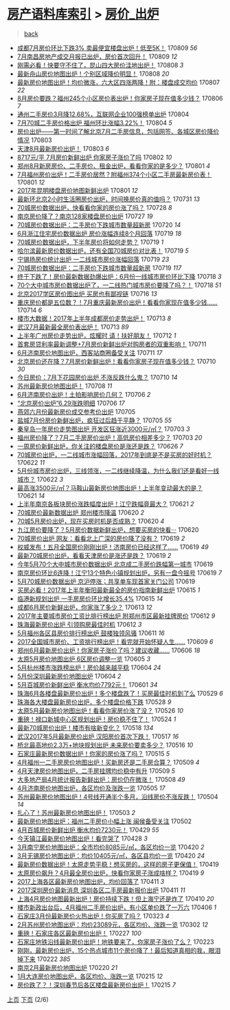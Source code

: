 [房产语料库索引](../../README.md)  > [房价_出炉](房价_出炉.md)
====
> [back](../README.md)

- [成都7月房价环比下跌3% 卖最便宜楼盘出炉！低至5K！](http://jkwz.applinzi.com/ittc/6999848009561801745.html#%E6%88%90%E9%83%BD7%E6%9C%88%E6%88%BF%E4%BB%B7%E7%8E%AF%E6%AF%94%E4%B8%8B%E8%B7%8C3%25+%E5%8D%96%E6%9C%80%E4%BE%BF%E5%AE%9C%E6%A5%BC%E7%9B%98%E5%87%BA%E7%82%89%EF%BC%81%E4%BD%8E%E8%87%B35K%EF%BC%81) 170809 *56* 
- [7月南昌房地产成交月报已出炉，房价首次回升！](http://jkwz.applinzi.com/ittc/6999810206996104208.html#7%E6%9C%88%E5%8D%97%E6%98%8C%E6%88%BF%E5%9C%B0%E4%BA%A7%E6%88%90%E4%BA%A4%E6%9C%88%E6%8A%A5%E5%B7%B2%E5%87%BA%E7%82%89%EF%BC%8C%E6%88%BF%E4%BB%B7%E9%A6%96%E6%AC%A1%E5%9B%9E%E5%8D%87%EF%BC%81) 170809 *12* 
- [刚需必看！快要守不住了，昆山四大房价洼地出炉！](http://jkwz.applinzi.com/ittc/6999369292234359824.html#%E5%88%9A%E9%9C%80%E5%BF%85%E7%9C%8B%EF%BC%81%E5%BF%AB%E8%A6%81%E5%AE%88%E4%B8%8D%E4%BD%8F%E4%BA%86%EF%BC%8C%E6%98%86%E5%B1%B1%E5%9B%9B%E5%A4%A7%E6%88%BF%E4%BB%B7%E6%B4%BC%E5%9C%B0%E5%87%BA%E7%82%89%EF%BC%81) 170808 *3* 
- [最新舟山房价地图出炉！个别区域降价明显！](http://jkwz.applinzi.com/ittc/6999363503067235345.html#%E6%9C%80%E6%96%B0%E8%88%9F%E5%B1%B1%E6%88%BF%E4%BB%B7%E5%9C%B0%E5%9B%BE%E5%87%BA%E7%82%89%EF%BC%81%E4%B8%AA%E5%88%AB%E5%8C%BA%E5%9F%9F%E9%99%8D%E4%BB%B7%E6%98%8E%E6%98%BE%EF%BC%81) 170808 *20* 
- [最新房价地图出炉！均价微涨，六大区四涨两降！附：楼盘成交均价](http://jkwz.applinzi.com/ittc/6999183389931078672.html#%E6%9C%80%E6%96%B0%E6%88%BF%E4%BB%B7%E5%9C%B0%E5%9B%BE%E5%87%BA%E7%82%89%EF%BC%81%E5%9D%87%E4%BB%B7%E5%BE%AE%E6%B6%A8%EF%BC%8C%E5%85%AD%E5%A4%A7%E5%8C%BA%E5%9B%9B%E6%B6%A8%E4%B8%A4%E9%99%8D%EF%BC%81%E9%99%84%EF%BC%9A%E6%A5%BC%E7%9B%98%E6%88%90%E4%BA%A4%E5%9D%87%E4%BB%B7) 170807 *22* 
- [8月房价要跌？福州245个小区房价表出炉！你家房子现在值多少钱？](http://jkwz.applinzi.com/ittc/6998746615387784209.html#8%E6%9C%88%E6%88%BF%E4%BB%B7%E8%A6%81%E8%B7%8C%EF%BC%9F%E7%A6%8F%E5%B7%9E245%E4%B8%AA%E5%B0%8F%E5%8C%BA%E6%88%BF%E4%BB%B7%E8%A1%A8%E5%87%BA%E7%82%89%EF%BC%81%E4%BD%A0%E5%AE%B6%E6%88%BF%E5%AD%90%E7%8E%B0%E5%9C%A8%E5%80%BC%E5%A4%9A%E5%B0%91%E9%92%B1%EF%BC%9F) 170806 *7* 
- [通州二手房价3月降12.68%，互联网企业100强榜单出炉](http://jkwz.applinzi.com/ittc/6997982419318473744.html#%E9%80%9A%E5%B7%9E%E4%BA%8C%E6%89%8B%E6%88%BF%E4%BB%B73%E6%9C%88%E9%99%8D12.68%25%EF%BC%8C%E4%BA%92%E8%81%94%E7%BD%91%E4%BC%81%E4%B8%9A100%E5%BC%BA%E6%A6%9C%E5%8D%95%E5%87%BA%E7%82%89) 170804  
- [7月70城二手房价格出炉 福州环比涨幅3.22%！](http://jkwz.applinzi.com/ittc/6997882945694860305.html#7%E6%9C%8870%E5%9F%8E%E4%BA%8C%E6%89%8B%E6%88%BF%E4%BB%B7%E6%A0%BC%E5%87%BA%E7%82%89+%E7%A6%8F%E5%B7%9E%E7%8E%AF%E6%AF%94%E6%B6%A8%E5%B9%853.22%25%EF%BC%81) 170804 *5* 
- [房价出炉——第一时间了解北京7月二手房信息，包括网签、各城区房价降价情况](http://jkwz.applinzi.com/ittc/6997671661233767440.html#%E6%88%BF%E4%BB%B7%E5%87%BA%E7%82%89%E2%80%94%E2%80%94%E7%AC%AC%E4%B8%80%E6%97%B6%E9%97%B4%E4%BA%86%E8%A7%A3%E5%8C%97%E4%BA%AC7%E6%9C%88%E4%BA%8C%E6%89%8B%E6%88%BF%E4%BF%A1%E6%81%AF%EF%BC%8C%E5%8C%85%E6%8B%AC%E7%BD%91%E7%AD%BE%E3%80%81%E5%90%84%E5%9F%8E%E5%8C%BA%E6%88%BF%E4%BB%B7%E9%99%8D%E4%BB%B7%E6%83%85%E5%86%B5) 170803  
- [天津8月最新房价出炉！](http://jkwz.applinzi.com/ittc/6997494672921199632.html#%E5%A4%A9%E6%B4%A58%E6%9C%88%E6%9C%80%E6%96%B0%E6%88%BF%E4%BB%B7%E5%87%BA%E7%82%89%EF%BC%81) 170803 *6* 
- [8717元/平 7月房价新鲜出炉 你家房子涨价了吗](http://jkwz.applinzi.com/ittc/6997153572838704145.html#8717%E5%85%83%2F%E5%B9%B3+7%E6%9C%88%E6%88%BF%E4%BB%B7%E6%96%B0%E9%B2%9C%E5%87%BA%E7%82%89+%E4%BD%A0%E5%AE%B6%E6%88%BF%E5%AD%90%E6%B6%A8%E4%BB%B7%E4%BA%86%E5%90%97) 170802 *10* 
- [郑州8月新房房价、二手房价、租金出炉，看看你家的是多少？](http://jkwz.applinzi.com/ittc/6996923006172267537.html#%E9%83%91%E5%B7%9E8%E6%9C%88%E6%96%B0%E6%88%BF%E6%88%BF%E4%BB%B7%E3%80%81%E4%BA%8C%E6%89%8B%E6%88%BF%E4%BB%B7%E3%80%81%E7%A7%9F%E9%87%91%E5%87%BA%E7%82%89%EF%BC%8C%E7%9C%8B%E7%9C%8B%E4%BD%A0%E5%AE%B6%E7%9A%84%E6%98%AF%E5%A4%9A%E5%B0%91%EF%BC%9F) 170801 *4* 
- [7月福州房价出炉！二手房价居然？附福州374个小区二手房最新房价表！](http://jkwz.applinzi.com/ittc/6996896904208974864.html#7%E6%9C%88%E7%A6%8F%E5%B7%9E%E6%88%BF%E4%BB%B7%E5%87%BA%E7%82%89%EF%BC%81%E4%BA%8C%E6%89%8B%E6%88%BF%E4%BB%B7%E5%B1%85%E7%84%B6%EF%BC%9F%E9%99%84%E7%A6%8F%E5%B7%9E374%E4%B8%AA%E5%B0%8F%E5%8C%BA%E4%BA%8C%E6%89%8B%E6%88%BF%E6%9C%80%E6%96%B0%E6%88%BF%E4%BB%B7%E8%A1%A8%EF%BC%81) 170801 *12* 
- [2017年昆明楼盘房价地图新鲜出炉](http://jkwz.applinzi.com/ittc/6996887522645640208.html#2017%E5%B9%B4%E6%98%86%E6%98%8E%E6%A5%BC%E7%9B%98%E6%88%BF%E4%BB%B7%E5%9C%B0%E5%9B%BE%E6%96%B0%E9%B2%9C%E5%87%BA%E7%82%89) 170801 *12* 
- [最新环北京2小时生活圈房价出炉，时间换房价真的值吗？](http://jkwz.applinzi.com/ittc/6996546432369427473.html#%E6%9C%80%E6%96%B0%E7%8E%AF%E5%8C%97%E4%BA%AC2%E5%B0%8F%E6%97%B6%E7%94%9F%E6%B4%BB%E5%9C%88%E6%88%BF%E4%BB%B7%E5%87%BA%E7%82%89%EF%BC%8C%E6%97%B6%E9%97%B4%E6%8D%A2%E6%88%BF%E4%BB%B7%E7%9C%9F%E7%9A%84%E5%80%BC%E5%90%97%EF%BC%9F) 170731 *13* 
- [70城房价数据出炉，快看看你家的房价涨了吗？](http://jkwz.applinzi.com/ittc/6995281346698937361.html#70%E5%9F%8E%E6%88%BF%E4%BB%B7%E6%95%B0%E6%8D%AE%E5%87%BA%E7%82%89%EF%BC%8C%E5%BF%AB%E7%9C%8B%E7%9C%8B%E4%BD%A0%E5%AE%B6%E7%9A%84%E6%88%BF%E4%BB%B7%E6%B6%A8%E4%BA%86%E5%90%97%EF%BC%9F) 170728 *8* 
- [南京房价降了？南京128家楼盘房价出炉](http://jkwz.applinzi.com/ittc/6994899667455050769.html#%E5%8D%97%E4%BA%AC%E6%88%BF%E4%BB%B7%E9%99%8D%E4%BA%86%EF%BC%9F%E5%8D%97%E4%BA%AC128%E5%AE%B6%E6%A5%BC%E7%9B%98%E6%88%BF%E4%BB%B7%E5%87%BA%E7%82%89) 170727 *19* 
- [70城房价数据出炉：二手房价下跌城市数量超新房](http://jkwz.applinzi.com/ittc/6992304656775382032.html#70%E5%9F%8E%E6%88%BF%E4%BB%B7%E6%95%B0%E6%8D%AE%E5%87%BA%E7%82%89%EF%BC%9A%E4%BA%8C%E6%89%8B%E6%88%BF%E4%BB%B7%E4%B8%8B%E8%B7%8C%E5%9F%8E%E5%B8%82%E6%95%B0%E9%87%8F%E8%B6%85%E6%96%B0%E6%88%BF) 170720 *14* 
- [6月浙江住宅房价数据出炉 房价涨幅连续8个月回落](http://jkwz.applinzi.com/ittc/6992135593491170320.html#6%E6%9C%88%E6%B5%99%E6%B1%9F%E4%BD%8F%E5%AE%85%E6%88%BF%E4%BB%B7%E6%95%B0%E6%8D%AE%E5%87%BA%E7%82%89+%E6%88%BF%E4%BB%B7%E6%B6%A8%E5%B9%85%E8%BF%9E%E7%BB%AD8%E4%B8%AA%E6%9C%88%E5%9B%9E%E8%90%BD) 170719 *18* 
- [70城房价数据出炉，下半年房价将如何走势？](http://jkwz.applinzi.com/ittc/6991982484294992913.html#70%E5%9F%8E%E6%88%BF%E4%BB%B7%E6%95%B0%E6%8D%AE%E5%87%BA%E7%82%89%EF%BC%8C%E4%B8%8B%E5%8D%8A%E5%B9%B4%E6%88%BF%E4%BB%B7%E5%B0%86%E5%A6%82%E4%BD%95%E8%B5%B0%E5%8A%BF%EF%BC%9F) 170719 *1* 
- [哈尔滨最新房价数据出炉，还有全国70城房价对比表！](http://jkwz.applinzi.com/ittc/6991932732371108880.html#%E5%93%88%E5%B0%94%E6%BB%A8%E6%9C%80%E6%96%B0%E6%88%BF%E4%BB%B7%E6%95%B0%E6%8D%AE%E5%87%BA%E7%82%89%EF%BC%8C%E8%BF%98%E6%9C%89%E5%85%A8%E5%9B%BD70%E5%9F%8E%E6%88%BF%E4%BB%B7%E5%AF%B9%E6%AF%94%E8%A1%A8%EF%BC%81) 170719 *5* 
- [宁锡扬房价统计出炉 一二线城市房价涨幅回落](http://jkwz.applinzi.com/ittc/6991905226712679440.html#%E5%AE%81%E9%94%A1%E6%89%AC%E6%88%BF%E4%BB%B7%E7%BB%9F%E8%AE%A1%E5%87%BA%E7%82%89+%E4%B8%80%E4%BA%8C%E7%BA%BF%E5%9F%8E%E5%B8%82%E6%88%BF%E4%BB%B7%E6%B6%A8%E5%B9%85%E5%9B%9E%E8%90%BD) 170719 *23* 
- [70城房价数据出炉：二手房价下跌城市数量超新房](http://jkwz.applinzi.com/ittc/6991797846565979153.html#70%E5%9F%8E%E6%88%BF%E4%BB%B7%E6%95%B0%E6%8D%AE%E5%87%BA%E7%82%89%EF%BC%9A%E4%BA%8C%E6%89%8B%E6%88%BF%E4%BB%B7%E4%B8%8B%E8%B7%8C%E5%9F%8E%E5%B8%82%E6%95%B0%E9%87%8F%E8%B6%85%E6%96%B0%E6%88%BF) 170719 *117* 
- [终于下跌了！房价最新数据劲爆出炉：6月份一线城市房价环比下降](http://jkwz.applinzi.com/ittc/6991779267963520016.html#%E7%BB%88%E4%BA%8E%E4%B8%8B%E8%B7%8C%E4%BA%86%EF%BC%81%E6%88%BF%E4%BB%B7%E6%9C%80%E6%96%B0%E6%95%B0%E6%8D%AE%E5%8A%B2%E7%88%86%E5%87%BA%E7%82%89%EF%BC%9A6%E6%9C%88%E4%BB%BD%E4%B8%80%E7%BA%BF%E5%9F%8E%E5%B8%82%E6%88%BF%E4%BB%B7%E7%8E%AF%E6%AF%94%E4%B8%8B%E9%99%8D) 170718 *3* 
- [70个大中城市房价数据出炉了，一二线热门城市房价要降了吗？！](http://jkwz.applinzi.com/ittc/6991739051227743249.html#70%E4%B8%AA%E5%A4%A7%E4%B8%AD%E5%9F%8E%E5%B8%82%E6%88%BF%E4%BB%B7%E6%95%B0%E6%8D%AE%E5%87%BA%E7%82%89%E4%BA%86%EF%BC%8C%E4%B8%80%E4%BA%8C%E7%BA%BF%E7%83%AD%E9%97%A8%E5%9F%8E%E5%B8%82%E6%88%BF%E4%BB%B7%E8%A6%81%E9%99%8D%E4%BA%86%E5%90%97%EF%BC%9F%EF%BC%81) 170718 *51* 
- [北京2017学区房价图出炉 买房也有鄙视链](http://jkwz.applinzi.com/ittc/6990898707372180496.html#%E5%8C%97%E4%BA%AC2017%E5%AD%A6%E5%8C%BA%E6%88%BF%E4%BB%B7%E5%9B%BE%E5%87%BA%E7%82%89+%E4%B9%B0%E6%88%BF%E4%B9%9F%E6%9C%89%E9%84%99%E8%A7%86%E9%93%BE) 170716 *13* 
- [重庆房价都是五位数？！7月重庆最新房价出炉！看看你家现在值多少钱……](http://jkwz.applinzi.com/ittc/6990134125766640656.html#%E9%87%8D%E5%BA%86%E6%88%BF%E4%BB%B7%E9%83%BD%E6%98%AF%E4%BA%94%E4%BD%8D%E6%95%B0%EF%BC%9F%EF%BC%817%E6%9C%88%E9%87%8D%E5%BA%86%E6%9C%80%E6%96%B0%E6%88%BF%E4%BB%B7%E5%87%BA%E7%82%89%EF%BC%81%E7%9C%8B%E7%9C%8B%E4%BD%A0%E5%AE%B6%E7%8E%B0%E5%9C%A8%E5%80%BC%E5%A4%9A%E5%B0%91%E9%92%B1%E2%80%A6%E2%80%A6) 170714 *6* 
- [楼市大数据！2017年上半年成都房价走势出炉！](http://jkwz.applinzi.com/ittc/6989830145962411024.html#%E6%A5%BC%E5%B8%82%E5%A4%A7%E6%95%B0%E6%8D%AE%EF%BC%812017%E5%B9%B4%E4%B8%8A%E5%8D%8A%E5%B9%B4%E6%88%90%E9%83%BD%E6%88%BF%E4%BB%B7%E8%B5%B0%E5%8A%BF%E5%87%BA%E7%82%89%EF%BC%81) 170713 *8* 
- [武汉7月最新最全房价表出炉！](http://jkwz.applinzi.com/ittc/6989721144503305233.html#%E6%AD%A6%E6%B1%897%E6%9C%88%E6%9C%80%E6%96%B0%E6%9C%80%E5%85%A8%E6%88%BF%E4%BB%B7%E8%A1%A8%E5%87%BA%E7%82%89%EF%BC%81) 170713 *89* 
- [上半年广州房价走势出炉，炫耀时 请！扶好朋友！](http://jkwz.applinzi.com/ittc/6989462188052710417.html#%E4%B8%8A%E5%8D%8A%E5%B9%B4%E5%B9%BF%E5%B7%9E%E6%88%BF%E4%BB%B7%E8%B5%B0%E5%8A%BF%E5%87%BA%E7%82%89%EF%BC%8C%E7%82%AB%E8%80%80%E6%97%B6+%E8%AF%B7%EF%BC%81%E6%89%B6%E5%A5%BD%E6%9C%8B%E5%8F%8B%EF%BC%81) 170712 *1* 
- [首套房贷利率最新调整+7月房价新鲜出炉对购房者的双重影响！](http://jkwz.applinzi.com/ittc/6988986451663258628.html#%E9%A6%96%E5%A5%97%E6%88%BF%E8%B4%B7%E5%88%A9%E7%8E%87%E6%9C%80%E6%96%B0%E8%B0%83%E6%95%B4%2B7%E6%9C%88%E6%88%BF%E4%BB%B7%E6%96%B0%E9%B2%9C%E5%87%BA%E7%82%89%E5%AF%B9%E8%B4%AD%E6%88%BF%E8%80%85%E7%9A%84%E5%8F%8C%E9%87%8D%E5%BD%B1%E5%93%8D%EF%BC%81) 170711  
- [6月济南房价地图出炉，西客站商圈备受关注](http://jkwz.applinzi.com/ittc/6988624892529214468.html#6%E6%9C%88%E6%B5%8E%E5%8D%97%E6%88%BF%E4%BB%B7%E5%9C%B0%E5%9B%BE%E5%87%BA%E7%82%89%EF%BC%8C%E8%A5%BF%E5%AE%A2%E7%AB%99%E5%95%86%E5%9C%88%E5%A4%87%E5%8F%97%E5%85%B3%E6%B3%A8) 170711 *17* 
- [北京房价还在降？7月房价新鲜出炉！看看你家房子现在值多少钱？](http://jkwz.applinzi.com/ittc/6988674612861600772.html#%E5%8C%97%E4%BA%AC%E6%88%BF%E4%BB%B7%E8%BF%98%E5%9C%A8%E9%99%8D%EF%BC%9F7%E6%9C%88%E6%88%BF%E4%BB%B7%E6%96%B0%E9%B2%9C%E5%87%BA%E7%82%89%EF%BC%81%E7%9C%8B%E7%9C%8B%E4%BD%A0%E5%AE%B6%E6%88%BF%E5%AD%90%E7%8E%B0%E5%9C%A8%E5%80%BC%E5%A4%9A%E5%B0%91%E9%92%B1%EF%BC%9F) 170710 *30* 
- [今日房价：7月下花园房价出炉 不涨反跌什么鬼？](http://jkwz.applinzi.com/ittc/6988592568013947921.html#%E4%BB%8A%E6%97%A5%E6%88%BF%E4%BB%B7%EF%BC%9A7%E6%9C%88%E4%B8%8B%E8%8A%B1%E5%9B%AD%E6%88%BF%E4%BB%B7%E5%87%BA%E7%82%89+%E4%B8%8D%E6%B6%A8%E5%8F%8D%E8%B7%8C%E4%BB%80%E4%B9%88%E9%AC%BC%EF%BC%9F) 170710 *14* 
- [苏州最新房价地图出炉！](http://jkwz.applinzi.com/ittc/6987879292657468421.html#%E8%8B%8F%E5%B7%9E%E6%9C%80%E6%96%B0%E6%88%BF%E4%BB%B7%E5%9C%B0%E5%9B%BE%E5%87%BA%E7%82%89%EF%BC%81) 170708 *11* 
- [6月济南房价出炉！土拍影响房价几何？](http://jkwz.applinzi.com/ittc/6987221003166811141.html#6%E6%9C%88%E6%B5%8E%E5%8D%97%E6%88%BF%E4%BB%B7%E5%87%BA%E7%82%89%EF%BC%81%E5%9C%9F%E6%8B%8D%E5%BD%B1%E5%93%8D%E6%88%BF%E4%BB%B7%E5%87%A0%E4%BD%95%EF%BC%9F) 170706 *2* 
- [“北京房价出炉”6.29涨跌明细](http://jkwz.applinzi.com/ittc/6987001209318540292.html#%E2%80%9C%E5%8C%97%E4%BA%AC%E6%88%BF%E4%BB%B7%E5%87%BA%E7%82%89%E2%80%9D6.29%E6%B6%A8%E8%B7%8C%E6%98%8E%E7%BB%86) 170706 *17* 
- [燕郊六月份最新房价成交参考价出炉](http://jkwz.applinzi.com/ittc/6986902356615496709.html#%E7%87%95%E9%83%8A%E5%85%AD%E6%9C%88%E4%BB%BD%E6%9C%80%E6%96%B0%E6%88%BF%E4%BB%B7%E6%88%90%E4%BA%A4%E5%8F%82%E8%80%83%E4%BB%B7%E5%87%BA%E7%82%89) 170705  
- [盐城7月份房价新鲜出炉，疯狂过后趋于平静？](http://jkwz.applinzi.com/ittc/6986825660860204036.html#%E7%9B%90%E5%9F%8E7%E6%9C%88%E4%BB%BD%E6%88%BF%E4%BB%B7%E6%96%B0%E9%B2%9C%E5%87%BA%E7%82%89%EF%BC%8C%E7%96%AF%E7%8B%82%E8%BF%87%E5%90%8E%E8%B6%8B%E4%BA%8E%E5%B9%B3%E9%9D%99%EF%BC%9F) 170705 *55* 
- [秦皇岛一年房价走势图出炉 开发区狂涨近3000元/㎡？](http://jkwz.applinzi.com/ittc/6986027141782045701.html#%E7%A7%A6%E7%9A%87%E5%B2%9B%E4%B8%80%E5%B9%B4%E6%88%BF%E4%BB%B7%E8%B5%B0%E5%8A%BF%E5%9B%BE%E5%87%BA%E7%82%89+%E5%BC%80%E5%8F%91%E5%8C%BA%E7%8B%82%E6%B6%A8%E8%BF%913000%E5%85%83%2F%E3%8E%A1%EF%BC%9F) 170703 *3* 
- [福州房价降了？7月二手房房价出炉！高低房价相差多少？](http://jkwz.applinzi.com/ittc/6986018566040978437.html#%E7%A6%8F%E5%B7%9E%E6%88%BF%E4%BB%B7%E9%99%8D%E4%BA%86%EF%BC%9F7%E6%9C%88%E4%BA%8C%E6%89%8B%E6%88%BF%E6%88%BF%E4%BB%B7%E5%87%BA%E7%82%89%EF%BC%81%E9%AB%98%E4%BD%8E%E6%88%BF%E4%BB%B7%E7%9B%B8%E5%B7%AE%E5%A4%9A%E5%B0%91%EF%BC%9F) 170703 *20* 
- [一周房价新鲜出炉，你关注的楼盘房价是涨还是跌？](http://jkwz.applinzi.com/ittc/6983511083879760901.html#%E4%B8%80%E5%91%A8%E6%88%BF%E4%BB%B7%E6%96%B0%E9%B2%9C%E5%87%BA%E7%82%89%EF%BC%8C%E4%BD%A0%E5%85%B3%E6%B3%A8%E7%9A%84%E6%A5%BC%E7%9B%98%E6%88%BF%E4%BB%B7%E6%98%AF%E6%B6%A8%E8%BF%98%E6%98%AF%E8%B7%8C%EF%BC%9F) 170626 *7* 
- [70城房价出炉，一二线城市涨幅回落，2017年到底是不是买房的好时机？](http://jkwz.applinzi.com/ittc/6982004391115490309.html#70%E5%9F%8E%E6%88%BF%E4%BB%B7%E5%87%BA%E7%82%89%EF%BC%8C%E4%B8%80%E4%BA%8C%E7%BA%BF%E5%9F%8E%E5%B8%82%E6%B6%A8%E5%B9%85%E5%9B%9E%E8%90%BD%EF%BC%8C2017%E5%B9%B4%E5%88%B0%E5%BA%95%E6%98%AF%E4%B8%8D%E6%98%AF%E4%B9%B0%E6%88%BF%E7%9A%84%E5%A5%BD%E6%97%B6%E6%9C%BA%EF%BC%9F) 170622 *11* 
- [5月份城市房价出炉，三线领涨，一二线继续降温，为什么我们还是看好一线城市？](http://jkwz.applinzi.com/ittc/6981617477539595268.html#5%E6%9C%88%E4%BB%BD%E5%9F%8E%E5%B8%82%E6%88%BF%E4%BB%B7%E5%87%BA%E7%82%89%EF%BC%8C%E4%B8%89%E7%BA%BF%E9%A2%86%E6%B6%A8%EF%BC%8C%E4%B8%80%E4%BA%8C%E7%BA%BF%E7%BB%A7%E7%BB%AD%E9%99%8D%E6%B8%A9%EF%BC%8C%E4%B8%BA%E4%BB%80%E4%B9%88%E6%88%91%E4%BB%AC%E8%BF%98%E6%98%AF%E7%9C%8B%E5%A5%BD%E4%B8%80%E7%BA%BF%E5%9F%8E%E5%B8%82%EF%BC%9F) 170622 *3* 
- [最高涨3500元/㎡？马鞍山最新房价地图出炉！上半年变动最大的是？](http://jkwz.applinzi.com/ittc/6981664298605478917.html#%E6%9C%80%E9%AB%98%E6%B6%A83500%E5%85%83%2F%E3%8E%A1%EF%BC%9F%E9%A9%AC%E9%9E%8D%E5%B1%B1%E6%9C%80%E6%96%B0%E6%88%BF%E4%BB%B7%E5%9C%B0%E5%9B%BE%E5%87%BA%E7%82%89%EF%BC%81%E4%B8%8A%E5%8D%8A%E5%B9%B4%E5%8F%98%E5%8A%A8%E6%9C%80%E5%A4%A7%E7%9A%84%E6%98%AF%EF%BC%9F) 170621 *14* 
- [上半年南京各板块房价涨跌幅度出炉！江宁跌幅竟最大？](http://jkwz.applinzi.com/ittc/6981625654326854661.html#%E4%B8%8A%E5%8D%8A%E5%B9%B4%E5%8D%97%E4%BA%AC%E5%90%84%E6%9D%BF%E5%9D%97%E6%88%BF%E4%BB%B7%E6%B6%A8%E8%B7%8C%E5%B9%85%E5%BA%A6%E5%87%BA%E7%82%89%EF%BC%81%E6%B1%9F%E5%AE%81%E8%B7%8C%E5%B9%85%E7%AB%9F%E6%9C%80%E5%A4%A7%EF%BC%9F) 170621 *2* 
- [70城房价最新数据出炉 郑州楼市降温](http://jkwz.applinzi.com/ittc/6981150353239049221.html#70%E5%9F%8E%E6%88%BF%E4%BB%B7%E6%9C%80%E6%96%B0%E6%95%B0%E6%8D%AE%E5%87%BA%E7%82%89+%E9%83%91%E5%B7%9E%E6%A5%BC%E5%B8%82%E9%99%8D%E6%B8%A9) 170620 *2* 
- [70城5月房价出炉，现在买房时机是否成熟？](http://jkwz.applinzi.com/ittc/6981117453458211844.html#70%E5%9F%8E5%E6%9C%88%E6%88%BF%E4%BB%B7%E5%87%BA%E7%82%89%EF%BC%8C%E7%8E%B0%E5%9C%A8%E4%B9%B0%E6%88%BF%E6%97%B6%E6%9C%BA%E6%98%AF%E5%90%A6%E6%88%90%E7%86%9F%EF%BC%9F) 170620 *4* 
- [九江房价要降了？5月房价数据新鲜出炉，想要买房的快看···](http://jkwz.applinzi.com/ittc/6981063328917881860.html#%E4%B9%9D%E6%B1%9F%E6%88%BF%E4%BB%B7%E8%A6%81%E9%99%8D%E4%BA%86%EF%BC%9F5%E6%9C%88%E6%88%BF%E4%BB%B7%E6%95%B0%E6%8D%AE%E6%96%B0%E9%B2%9C%E5%87%BA%E7%82%89%EF%BC%8C%E6%83%B3%E8%A6%81%E4%B9%B0%E6%88%BF%E7%9A%84%E5%BF%AB%E7%9C%8B%C2%B7%C2%B7%C2%B7) 170620  
- [70城房价出炉 网友：看看北上广深的房价降了没有？](http://jkwz.applinzi.com/ittc/6980998562513945604.html#70%E5%9F%8E%E6%88%BF%E4%BB%B7%E5%87%BA%E7%82%89+%E7%BD%91%E5%8F%8B%EF%BC%9A%E7%9C%8B%E7%9C%8B%E5%8C%97%E4%B8%8A%E5%B9%BF%E6%B7%B1%E7%9A%84%E6%88%BF%E4%BB%B7%E9%99%8D%E4%BA%86%E6%B2%A1%E6%9C%89%EF%BC%9F) 170619 *2* 
- [权威发布！五月全国房价刚刚出炉！济南房价已经这样了……](http://jkwz.applinzi.com/ittc/6980961951222858757.html#%E6%9D%83%E5%A8%81%E5%8F%91%E5%B8%83%EF%BC%81%E4%BA%94%E6%9C%88%E5%85%A8%E5%9B%BD%E6%88%BF%E4%BB%B7%E5%88%9A%E5%88%9A%E5%87%BA%E7%82%89%EF%BC%81%E6%B5%8E%E5%8D%97%E6%88%BF%E4%BB%B7%E5%B7%B2%E7%BB%8F%E8%BF%99%E6%A0%B7%E4%BA%86%E2%80%A6%E2%80%A6) 170619 *49* 
- [最新70城房价出炉，看看天津房价是涨还是跌？](http://jkwz.applinzi.com/ittc/6980956560430728197.html#%E6%9C%80%E6%96%B070%E5%9F%8E%E6%88%BF%E4%BB%B7%E5%87%BA%E7%82%89%EF%BC%8C%E7%9C%8B%E7%9C%8B%E5%A4%A9%E6%B4%A5%E6%88%BF%E4%BB%B7%E6%98%AF%E6%B6%A8%E8%BF%98%E6%98%AF%E8%B7%8C%EF%BC%9F) 170619 *2* 
- [今年5月70个大中城市房价数据出炉 北京成二手房价跌幅第一城市](http://jkwz.applinzi.com/ittc/6980939353046909956.html#%E4%BB%8A%E5%B9%B45%E6%9C%8870%E4%B8%AA%E5%A4%A7%E4%B8%AD%E5%9F%8E%E5%B8%82%E6%88%BF%E4%BB%B7%E6%95%B0%E6%8D%AE%E5%87%BA%E7%82%89+%E5%8C%97%E4%BA%AC%E6%88%90%E4%BA%8C%E6%89%8B%E6%88%BF%E4%BB%B7%E8%B7%8C%E5%B9%85%E7%AC%AC%E4%B8%80%E5%9F%8E%E5%B8%82) 170619  
- [南京房价环比6连降！江宁13个特色小镇规划出炉，另有一盘今摇号](http://jkwz.applinzi.com/ittc/6980934468100424709.html#%E5%8D%97%E4%BA%AC%E6%88%BF%E4%BB%B7%E7%8E%AF%E6%AF%946%E8%BF%9E%E9%99%8D%EF%BC%81%E6%B1%9F%E5%AE%8113%E4%B8%AA%E7%89%B9%E8%89%B2%E5%B0%8F%E9%95%87%E8%A7%84%E5%88%92%E5%87%BA%E7%82%89%EF%BC%8C%E5%8F%A6%E6%9C%89%E4%B8%80%E7%9B%98%E4%BB%8A%E6%91%87%E5%8F%B7) 170619 *7* 
- [5月70城房价数据出炉 京沪停涨；共享单车现首家关门公司](http://jkwz.applinzi.com/ittc/6980911565040518149.html#5%E6%9C%8870%E5%9F%8E%E6%88%BF%E4%BB%B7%E6%95%B0%E6%8D%AE%E5%87%BA%E7%82%89+%E4%BA%AC%E6%B2%AA%E5%81%9C%E6%B6%A8%EF%BC%9B%E5%85%B1%E4%BA%AB%E5%8D%95%E8%BD%A6%E7%8E%B0%E9%A6%96%E5%AE%B6%E5%85%B3%E9%97%A8%E5%85%AC%E5%8F%B8) 170619  
- [买房必看！2017年上半年衡阳最新最全的房价指南新鲜出炉](http://jkwz.applinzi.com/ittc/6979455547043480580.html#%E4%B9%B0%E6%88%BF%E5%BF%85%E7%9C%8B%EF%BC%812017%E5%B9%B4%E4%B8%8A%E5%8D%8A%E5%B9%B4%E8%A1%A1%E9%98%B3%E6%9C%80%E6%96%B0%E6%9C%80%E5%85%A8%E7%9A%84%E6%88%BF%E4%BB%B7%E6%8C%87%E5%8D%97%E6%96%B0%E9%B2%9C%E5%87%BA%E7%82%89) 170615 *1* 
- [临港新规划出炉 一手房房价环比增长35.4%](http://jkwz.applinzi.com/ittc/6979444289435075588.html#%E4%B8%B4%E6%B8%AF%E6%96%B0%E8%A7%84%E5%88%92%E5%87%BA%E7%82%89+%E4%B8%80%E6%89%8B%E6%88%BF%E6%88%BF%E4%BB%B7%E7%8E%AF%E6%AF%94%E5%A2%9E%E9%95%BF35.4%25) 170615 *14* 
- [成都6月房价新鲜出炉，你家涨了多少？](http://jkwz.applinzi.com/ittc/6978592310475359236.html#%E6%88%90%E9%83%BD6%E6%9C%88%E6%88%BF%E4%BB%B7%E6%96%B0%E9%B2%9C%E5%87%BA%E7%82%89%EF%BC%8C%E4%BD%A0%E5%AE%B6%E6%B6%A8%E4%BA%86%E5%A4%9A%E5%B0%91%EF%BC%9F) 170613 *12* 
- [2017年主要城市房价工资比排行榜出炉 附郑州市区最新挂牌房价](http://jkwz.applinzi.com/ittc/6978287075307553797.html#2017%E5%B9%B4%E4%B8%BB%E8%A6%81%E5%9F%8E%E5%B8%82%E6%88%BF%E4%BB%B7%E5%B7%A5%E8%B5%84%E6%AF%94%E6%8E%92%E8%A1%8C%E6%A6%9C%E5%87%BA%E7%82%89+%E9%99%84%E9%83%91%E5%B7%9E%E5%B8%82%E5%8C%BA%E6%9C%80%E6%96%B0%E6%8C%82%E7%89%8C%E6%88%BF%E4%BB%B7) 170612 *9* 
- [珠海最新房价出炉 引领购房最佳时机](http://jkwz.applinzi.com/ittc/6978286574570570756.html#%E7%8F%A0%E6%B5%B7%E6%9C%80%E6%96%B0%E6%88%BF%E4%BB%B7%E5%87%BA%E7%82%89+%E5%BC%95%E9%A2%86%E8%B4%AD%E6%88%BF%E6%9C%80%E4%BD%B3%E6%97%B6%E6%9C%BA) 170612 *3* 
- [5月福州各区县房价排行榜出炉 鼓楼独领风骚](http://jkwz.applinzi.com/ittc/6977961766242747396.html#5%E6%9C%88%E7%A6%8F%E5%B7%9E%E5%90%84%E5%8C%BA%E5%8E%BF%E6%88%BF%E4%BB%B7%E6%8E%92%E8%A1%8C%E6%A6%9C%E5%87%BA%E7%82%89+%E9%BC%93%E6%A5%BC%E7%8B%AC%E9%A2%86%E9%A3%8E%E9%AA%9A) 170611 *16* 
- [2017全国城市房价、工资排行榜出炉！看完就开始怀疑人生……](http://jkwz.applinzi.com/ittc/6977186833438868485.html#2017%E5%85%A8%E5%9B%BD%E5%9F%8E%E5%B8%82%E6%88%BF%E4%BB%B7%E3%80%81%E5%B7%A5%E8%B5%84%E6%8E%92%E8%A1%8C%E6%A6%9C%E5%87%BA%E7%82%89%EF%BC%81%E7%9C%8B%E5%AE%8C%E5%B0%B1%E5%BC%80%E5%A7%8B%E6%80%80%E7%96%91%E4%BA%BA%E7%94%9F%E2%80%A6%E2%80%A6) 170609 *6* 
- [郑州6月最新房价出炉！你家房子涨价了吗？建议收藏……](http://jkwz.applinzi.com/ittc/6975970219515184133.html#%E9%83%91%E5%B7%9E6%E6%9C%88%E6%9C%80%E6%96%B0%E6%88%BF%E4%BB%B7%E5%87%BA%E7%82%89%EF%BC%81%E4%BD%A0%E5%AE%B6%E6%88%BF%E5%AD%90%E6%B6%A8%E4%BB%B7%E4%BA%86%E5%90%97%EF%BC%9F%E5%BB%BA%E8%AE%AE%E6%94%B6%E8%97%8F%E2%80%A6%E2%80%A6) 170606 *18* 
- [太原5月房价地图出炉 6区房价调整一览](http://jkwz.applinzi.com/ittc/6975720658104222725.html#%E5%A4%AA%E5%8E%9F5%E6%9C%88%E6%88%BF%E4%BB%B7%E5%9C%B0%E5%9B%BE%E5%87%BA%E7%82%89+6%E5%8C%BA%E6%88%BF%E4%BB%B7%E8%B0%83%E6%95%B4%E4%B8%80%E8%A7%88) 170605 *3* 
- [5月杭州楼市涨跌榜出炉！房价越来越平稳](http://jkwz.applinzi.com/ittc/6975423740618736645.html#5%E6%9C%88%E6%9D%AD%E5%B7%9E%E6%A5%BC%E5%B8%82%E6%B6%A8%E8%B7%8C%E6%A6%9C%E5%87%BA%E7%82%89%EF%BC%81%E6%88%BF%E4%BB%B7%E8%B6%8A%E6%9D%A5%E8%B6%8A%E5%B9%B3%E7%A8%B3) 170604 *24* 
- [5月份深圳最新房价地图出炉](http://jkwz.applinzi.com/ittc/6975285715486114821.html#5%E6%9C%88%E4%BB%BD%E6%B7%B1%E5%9C%B3%E6%9C%80%E6%96%B0%E6%88%BF%E4%BB%B7%E5%9C%B0%E5%9B%BE%E5%87%BA%E7%82%89) 170604 *2* 
- [5月百城房价新鲜出炉 衡水均价7792元！](http://jkwz.applinzi.com/ittc/6974277057457423365.html#5%E6%9C%88%E7%99%BE%E5%9F%8E%E6%88%BF%E4%BB%B7%E6%96%B0%E9%B2%9C%E5%87%BA%E7%82%89+%E8%A1%A1%E6%B0%B4%E5%9D%87%E4%BB%B77792%E5%85%83%EF%BC%81) 170601 *34* 
- [珠海6月各楼盘最新房价出炉！多个楼盘跌了！买房最佳时机到了么](http://jkwz.applinzi.com/ittc/6973159713133822981.html#%E7%8F%A0%E6%B5%B76%E6%9C%88%E5%90%84%E6%A5%BC%E7%9B%98%E6%9C%80%E6%96%B0%E6%88%BF%E4%BB%B7%E5%87%BA%E7%82%89%EF%BC%81%E5%A4%9A%E4%B8%AA%E6%A5%BC%E7%9B%98%E8%B7%8C%E4%BA%86%EF%BC%81%E4%B9%B0%E6%88%BF%E6%9C%80%E4%BD%B3%E6%97%B6%E6%9C%BA%E5%88%B0%E4%BA%86%E4%B9%88) 170529 *6* 
- [珠海各大楼盘最新房价出炉，多个楼盘价格下跌](http://jkwz.applinzi.com/ittc/6972734513258955781.html#%E7%8F%A0%E6%B5%B7%E5%90%84%E5%A4%A7%E6%A5%BC%E7%9B%98%E6%9C%80%E6%96%B0%E6%88%BF%E4%BB%B7%E5%87%BA%E7%82%89%EF%BC%8C%E5%A4%9A%E4%B8%AA%E6%A5%BC%E7%9B%98%E4%BB%B7%E6%A0%BC%E4%B8%8B%E8%B7%8C) 170528 *9* 
- [太原5月最新房价地图出炉！看看你家房价涨了没？](http://jkwz.applinzi.com/ittc/6971972924176073732.html#%E5%A4%AA%E5%8E%9F5%E6%9C%88%E6%9C%80%E6%96%B0%E6%88%BF%E4%BB%B7%E5%9C%B0%E5%9B%BE%E5%87%BA%E7%82%89%EF%BC%81%E7%9C%8B%E7%9C%8B%E4%BD%A0%E5%AE%B6%E6%88%BF%E4%BB%B7%E6%B6%A8%E4%BA%86%E6%B2%A1%EF%BC%9F) 170526 *10* 
- [重磅！禄口新城中心区规划出炉！房价稳不住了！](http://jkwz.applinzi.com/ittc/6971165523722109957.html#%E9%87%8D%E7%A3%85%EF%BC%81%E7%A6%84%E5%8F%A3%E6%96%B0%E5%9F%8E%E4%B8%AD%E5%BF%83%E5%8C%BA%E8%A7%84%E5%88%92%E5%87%BA%E7%82%89%EF%BC%81%E6%88%BF%E4%BB%B7%E7%A8%B3%E4%B8%8D%E4%BD%8F%E4%BA%86%EF%BC%81) 170524 *1* 
- [最新70城房价出炉！楼市有啥新变化？](http://jkwz.applinzi.com/ittc/6969052198569772037.html#%E6%9C%80%E6%96%B070%E5%9F%8E%E6%88%BF%E4%BB%B7%E5%87%BA%E7%82%89%EF%BC%81%E6%A5%BC%E5%B8%82%E6%9C%89%E5%95%A5%E6%96%B0%E5%8F%98%E5%8C%96%EF%BC%9F) 170518 *134* 
- [武汉2017年5月最新房价出炉 汉阳房价首次下跌！](http://jkwz.applinzi.com/ittc/6968666756313777157.html#%E6%AD%A6%E6%B1%892017%E5%B9%B45%E6%9C%88%E6%9C%80%E6%96%B0%E6%88%BF%E4%BB%B7%E5%87%BA%E7%82%89+%E6%B1%89%E9%98%B3%E6%88%BF%E4%BB%B7%E9%A6%96%E6%AC%A1%E4%B8%8B%E8%B7%8C%EF%BC%81) 170517 *16* 
- [桥北最高地价2.3万+地块规划出炉 未来房价要卖多少？](http://jkwz.applinzi.com/ittc/6968316297581429764.html#%E6%A1%A5%E5%8C%97%E6%9C%80%E9%AB%98%E5%9C%B0%E4%BB%B72.3%E4%B8%87%2B%E5%9C%B0%E5%9D%97%E8%A7%84%E5%88%92%E5%87%BA%E7%82%89+%E6%9C%AA%E6%9D%A5%E6%88%BF%E4%BB%B7%E8%A6%81%E5%8D%96%E5%A4%9A%E5%B0%91%EF%BC%9F) 170516 *10* 
- [石家庄最新房价数据出炉！你家的房价涨了吗？](http://jkwz.applinzi.com/ittc/6967831869826532356.html#%E7%9F%B3%E5%AE%B6%E5%BA%84%E6%9C%80%E6%96%B0%E6%88%BF%E4%BB%B7%E6%95%B0%E6%8D%AE%E5%87%BA%E7%82%89%EF%BC%81%E4%BD%A0%E5%AE%B6%E7%9A%84%E6%88%BF%E4%BB%B7%E6%B6%A8%E4%BA%86%E5%90%97%EF%BC%9F) 170515 *5* 
- [4月福州一二手房房价地图出炉！买新房还是二手房合算？](http://jkwz.applinzi.com/ittc/6965600092315714565.html#4%E6%9C%88%E7%A6%8F%E5%B7%9E%E4%B8%80%E4%BA%8C%E6%89%8B%E6%88%BF%E6%88%BF%E4%BB%B7%E5%9C%B0%E5%9B%BE%E5%87%BA%E7%82%89%EF%BC%81%E4%B9%B0%E6%96%B0%E6%88%BF%E8%BF%98%E6%98%AF%E4%BA%8C%E6%89%8B%E6%88%BF%E5%90%88%E7%AE%97%EF%BC%9F) 170509 *4* 
- [4月天津房价地图出炉，二手房挂牌均价稳中有升](http://jkwz.applinzi.com/ittc/6965586668542231556.html#4%E6%9C%88%E5%A4%A9%E6%B4%A5%E6%88%BF%E4%BB%B7%E5%9C%B0%E5%9B%BE%E5%87%BA%E7%82%89%EF%BC%8C%E4%BA%8C%E6%89%8B%E6%88%BF%E6%8C%82%E7%89%8C%E5%9D%87%E4%BB%B7%E7%A8%B3%E4%B8%AD%E6%9C%89%E5%8D%87) 170509 *5* 
- [大多地产局4月统计报告新鲜出炉：房价仍在微涨！](http://jkwz.applinzi.com/ittc/6965336761814221828.html#%E5%A4%A7%E5%A4%9A%E5%9C%B0%E4%BA%A7%E5%B1%804%E6%9C%88%E7%BB%9F%E8%AE%A1%E6%8A%A5%E5%91%8A%E6%96%B0%E9%B2%9C%E5%87%BA%E7%82%89%EF%BC%9A%E6%88%BF%E4%BB%B7%E4%BB%8D%E5%9C%A8%E5%BE%AE%E6%B6%A8%EF%BC%81) 170508 *49* 
- [4月济南房价地图出炉，各区均价及涨跌一览](http://jkwz.applinzi.com/ittc/6964206306368947204.html#4%E6%9C%88%E6%B5%8E%E5%8D%97%E6%88%BF%E4%BB%B7%E5%9C%B0%E5%9B%BE%E5%87%BA%E7%82%89%EF%BC%8C%E5%90%84%E5%8C%BA%E5%9D%87%E4%BB%B7%E5%8F%8A%E6%B6%A8%E8%B7%8C%E4%B8%80%E8%A7%88) 170505 *17* 
- [苏州最新房价地图出炉！4号线开通半个多月，沿线房价不涨反跌！](http://jkwz.applinzi.com/ittc/6963927035880670213.html#%E8%8B%8F%E5%B7%9E%E6%9C%80%E6%96%B0%E6%88%BF%E4%BB%B7%E5%9C%B0%E5%9B%BE%E5%87%BA%E7%82%89%EF%BC%814%E5%8F%B7%E7%BA%BF%E5%BC%80%E9%80%9A%E5%8D%8A%E4%B8%AA%E5%A4%9A%E6%9C%88%EF%BC%8C%E6%B2%BF%E7%BA%BF%E6%88%BF%E4%BB%B7%E4%B8%8D%E6%B6%A8%E5%8F%8D%E8%B7%8C%EF%BC%81) 170504 *14* 
- [扎心了！苏州最新房价地图出炉！](http://jkwz.applinzi.com/ittc/6963485506292679685.html#%E6%89%8E%E5%BF%83%E4%BA%86%EF%BC%81%E8%8B%8F%E5%B7%9E%E6%9C%80%E6%96%B0%E6%88%BF%E4%BB%B7%E5%9C%B0%E5%9B%BE%E5%87%BA%E7%82%89%EF%BC%81) 170503 *2* 
- [最新房价地图出炉：福州二手房价小幅上涨 闽侯备受关注](http://jkwz.applinzi.com/ittc/6963134281407792132.html#%E6%9C%80%E6%96%B0%E6%88%BF%E4%BB%B7%E5%9C%B0%E5%9B%BE%E5%87%BA%E7%82%89%EF%BC%9A%E7%A6%8F%E5%B7%9E%E4%BA%8C%E6%89%8B%E6%88%BF%E4%BB%B7%E5%B0%8F%E5%B9%85%E4%B8%8A%E6%B6%A8+%E9%97%BD%E4%BE%AF%E5%A4%87%E5%8F%97%E5%85%B3%E6%B3%A8) 170502  
- [4月百城房价新鲜出炉 衡水均价7230元！](http://jkwz.applinzi.com/ittc/6961900517105075204.html#4%E6%9C%88%E7%99%BE%E5%9F%8E%E6%88%BF%E4%BB%B7%E6%96%B0%E9%B2%9C%E5%87%BA%E7%82%89+%E8%A1%A1%E6%B0%B4%E5%9D%87%E4%BB%B77230%E5%85%83%EF%BC%81) 170429 *55* 
- [今天镇江最新房价地图出炉！看完哭了](http://jkwz.applinzi.com/ittc/6961514762985800708.html#%E4%BB%8A%E5%A4%A9%E9%95%87%E6%B1%9F%E6%9C%80%E6%96%B0%E6%88%BF%E4%BB%B7%E5%9C%B0%E5%9B%BE%E5%87%BA%E7%82%89%EF%BC%81%E7%9C%8B%E5%AE%8C%E5%93%AD%E4%BA%86) 170428 *3* 
- [3月南宁房价地图出炉：全市均价8085元/㎡，各区均价一览](http://jkwz.applinzi.com/ittc/6958566446350205957.html#3%E6%9C%88%E5%8D%97%E5%AE%81%E6%88%BF%E4%BB%B7%E5%9C%B0%E5%9B%BE%E5%87%BA%E7%82%89%EF%BC%9A%E5%85%A8%E5%B8%82%E5%9D%87%E4%BB%B78085%E5%85%83%2F%E3%8E%A1%EF%BC%8C%E5%90%84%E5%8C%BA%E5%9D%87%E4%BB%B7%E4%B8%80%E8%A7%88) 170420 *2* 
- [3月无锡房价地图出炉：均价10405元/㎡，各区县均价一览](http://jkwz.applinzi.com/ittc/6958566055306855428.html#3%E6%9C%88%E6%97%A0%E9%94%A1%E6%88%BF%E4%BB%B7%E5%9C%B0%E5%9B%BE%E5%87%BA%E7%82%89%EF%BC%9A%E5%9D%87%E4%BB%B710405%E5%85%83%2F%E3%8E%A1%EF%BC%8C%E5%90%84%E5%8C%BA%E5%8E%BF%E5%9D%87%E4%BB%B7%E4%B8%80%E8%A7%88) 170420 *24* 
- [最新房价数据出炉！太原走势平稳！想买房的，这样的房子更保值！](http://jkwz.applinzi.com/ittc/6958363959873766404.html#%E6%9C%80%E6%96%B0%E6%88%BF%E4%BB%B7%E6%95%B0%E6%8D%AE%E5%87%BA%E7%82%89%EF%BC%81%E5%A4%AA%E5%8E%9F%E8%B5%B0%E5%8A%BF%E5%B9%B3%E7%A8%B3%EF%BC%81%E6%83%B3%E4%B9%B0%E6%88%BF%E7%9A%84%EF%BC%8C%E8%BF%99%E6%A0%B7%E7%9A%84%E6%88%BF%E5%AD%90%E6%9B%B4%E4%BF%9D%E5%80%BC%EF%BC%81) 170419  
- [太原房价飙升？4月最全房价出炉，快看你家房子涨成啥样？](http://jkwz.applinzi.com/ittc/6958169343954256901.html#%E5%A4%AA%E5%8E%9F%E6%88%BF%E4%BB%B7%E9%A3%99%E5%8D%87%EF%BC%9F4%E6%9C%88%E6%9C%80%E5%85%A8%E6%88%BF%E4%BB%B7%E5%87%BA%E7%82%89%EF%BC%8C%E5%BF%AB%E7%9C%8B%E4%BD%A0%E5%AE%B6%E6%88%BF%E5%AD%90%E6%B6%A8%E6%88%90%E5%95%A5%E6%A0%B7%EF%BC%9F) 170419 *9* 
- [2017上海各区最新房价地图出炉，均价回落了](http://jkwz.applinzi.com/ittc/6955239809776878596.html#2017%E4%B8%8A%E6%B5%B7%E5%90%84%E5%8C%BA%E6%9C%80%E6%96%B0%E6%88%BF%E4%BB%B7%E5%9C%B0%E5%9B%BE%E5%87%BA%E7%82%89%EF%BC%8C%E5%9D%87%E4%BB%B7%E5%9B%9E%E8%90%BD%E4%BA%86) 170411 *3* 
- [2017深圳房价最新消息 深圳各区二手房最新报价出炉](http://jkwz.applinzi.com/ittc/6955207139504161796.html#2017%E6%B7%B1%E5%9C%B3%E6%88%BF%E4%BB%B7%E6%9C%80%E6%96%B0%E6%B6%88%E6%81%AF+%E6%B7%B1%E5%9C%B3%E5%90%84%E5%8C%BA%E4%BA%8C%E6%89%8B%E6%88%BF%E6%9C%80%E6%96%B0%E6%8A%A5%E4%BB%B7%E5%87%BA%E7%82%89) 170411 *11* 
- [上海4月房价地图最新出炉！房价持续下跌！但上海宁还是炸了](http://jkwz.applinzi.com/ittc/6954844354970649604.html#%E4%B8%8A%E6%B5%B74%E6%9C%88%E6%88%BF%E4%BB%B7%E5%9C%B0%E5%9B%BE%E6%9C%80%E6%96%B0%E5%87%BA%E7%82%89%EF%BC%81%E6%88%BF%E4%BB%B7%E6%8C%81%E7%BB%AD%E4%B8%8B%E8%B7%8C%EF%BC%81%E4%BD%86%E4%B8%8A%E6%B5%B7%E5%AE%81%E8%BF%98%E6%98%AF%E7%82%B8%E4%BA%86) 170410 *20* 
- [楼市新政出台后，4月福州二手房价出炉，有小区单价跌了一万六](http://jkwz.applinzi.com/ittc/6953425599841436676.html#%E6%A5%BC%E5%B8%82%E6%96%B0%E6%94%BF%E5%87%BA%E5%8F%B0%E5%90%8E%EF%BC%8C4%E6%9C%88%E7%A6%8F%E5%B7%9E%E4%BA%8C%E6%89%8B%E6%88%BF%E4%BB%B7%E5%87%BA%E7%82%89%EF%BC%8C%E6%9C%89%E5%B0%8F%E5%8C%BA%E5%8D%95%E4%BB%B7%E8%B7%8C%E4%BA%86%E4%B8%80%E4%B8%87%E5%85%AD) 170406 *1* 
- [石家庄3月份最新房价火热出炉！你买房了吗？](http://jkwz.applinzi.com/ittc/6948277036899632133.html#%E7%9F%B3%E5%AE%B6%E5%BA%843%E6%9C%88%E4%BB%BD%E6%9C%80%E6%96%B0%E6%88%BF%E4%BB%B7%E7%81%AB%E7%83%AD%E5%87%BA%E7%82%89%EF%BC%81%E4%BD%A0%E4%B9%B0%E6%88%BF%E4%BA%86%E5%90%97%EF%BC%9F) 170323 *4* 
- [2月苏州房价地图出炉：均价23089元，各区均价、涨跌一览](http://jkwz.applinzi.com/ittc/6940382818076197893.html#2%E6%9C%88%E8%8B%8F%E5%B7%9E%E6%88%BF%E4%BB%B7%E5%9C%B0%E5%9B%BE%E5%87%BA%E7%82%89%EF%BC%9A%E5%9D%87%E4%BB%B723089%E5%85%83%EF%BC%8C%E5%90%84%E5%8C%BA%E5%9D%87%E4%BB%B7%E3%80%81%E6%B6%A8%E8%B7%8C%E4%B8%80%E8%A7%88) 170302 *12* 
- [重磅！石家庄各区最新房价出炉！](http://jkwz.applinzi.com/ittc/6939415072886752260.html#%E9%87%8D%E7%A3%85%EF%BC%81%E7%9F%B3%E5%AE%B6%E5%BA%84%E5%90%84%E5%8C%BA%E6%9C%80%E6%96%B0%E6%88%BF%E4%BB%B7%E5%87%BA%E7%82%89%EF%BC%81) 170227 *100* 
- [石家庄地铁沿线最新房价出炉！地铁要来了，你家房子涨价了么？](http://jkwz.applinzi.com/ittc/6937900926810719236.html#%E7%9F%B3%E5%AE%B6%E5%BA%84%E5%9C%B0%E9%93%81%E6%B2%BF%E7%BA%BF%E6%9C%80%E6%96%B0%E6%88%BF%E4%BB%B7%E5%87%BA%E7%82%89%EF%BC%81%E5%9C%B0%E9%93%81%E8%A6%81%E6%9D%A5%E4%BA%86%EF%BC%8C%E4%BD%A0%E5%AE%B6%E6%88%BF%E5%AD%90%E6%B6%A8%E4%BB%B7%E4%BA%86%E4%B9%88%EF%BC%9F) 170223  
- [刚刚，最新房价出炉，15个热点城市11个房价降了！最后知道真相的我，眼泪掉下来](http://jkwz.applinzi.com/ittc/6937512612995793924.html#%E5%88%9A%E5%88%9A%EF%BC%8C%E6%9C%80%E6%96%B0%E6%88%BF%E4%BB%B7%E5%87%BA%E7%82%89%EF%BC%8C15%E4%B8%AA%E7%83%AD%E7%82%B9%E5%9F%8E%E5%B8%8211%E4%B8%AA%E6%88%BF%E4%BB%B7%E9%99%8D%E4%BA%86%EF%BC%81%E6%9C%80%E5%90%8E%E7%9F%A5%E9%81%93%E7%9C%9F%E7%9B%B8%E7%9A%84%E6%88%91%EF%BC%8C%E7%9C%BC%E6%B3%AA%E6%8E%89%E4%B8%8B%E6%9D%A5) 170222 *385* 
- [南京2月最新房价地图出炉](http://jkwz.applinzi.com/ittc/6936766592405996548.html#%E5%8D%97%E4%BA%AC2%E6%9C%88%E6%9C%80%E6%96%B0%E6%88%BF%E4%BB%B7%E5%9C%B0%E5%9B%BE%E5%87%BA%E7%82%89) 170220 *21* 
- [1月大连房价地图出炉，各区均价、涨跌一览](http://jkwz.applinzi.com/ittc/6934806327158375429.html#1%E6%9C%88%E5%A4%A7%E8%BF%9E%E6%88%BF%E4%BB%B7%E5%9C%B0%E5%9B%BE%E5%87%BA%E7%82%89%EF%BC%8C%E5%90%84%E5%8C%BA%E5%9D%87%E4%BB%B7%E3%80%81%E6%B6%A8%E8%B7%8C%E4%B8%80%E8%A7%88) 170215 *12* 
- [房价跌了？！深圳春节后各区楼盘最新房价出炉！](http://jkwz.applinzi.com/ittc/6934680936523498501.html#%E6%88%BF%E4%BB%B7%E8%B7%8C%E4%BA%86%EF%BC%9F%EF%BC%81%E6%B7%B1%E5%9C%B3%E6%98%A5%E8%8A%82%E5%90%8E%E5%90%84%E5%8C%BA%E6%A5%BC%E7%9B%98%E6%9C%80%E6%96%B0%E6%88%BF%E4%BB%B7%E5%87%BA%E7%82%89%EF%BC%81) 170215 *7* 


 [上页](房价_出炉3.md) [下页](房价_出炉1.md)          (2/6)
